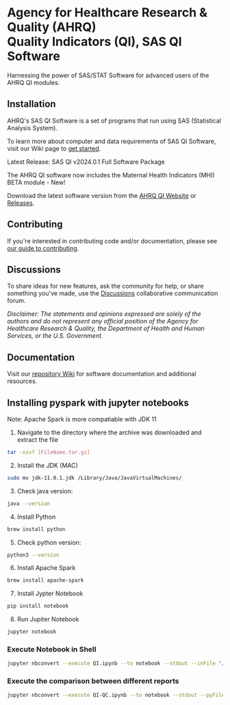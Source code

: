# Agency for Healthcare Research & Quality (AHRQ) <br> Quality Indicators (QI), SAS QI Software

Harnessing the power of SAS/STAT Software for advanced users of the AHRQ QI modules.

## Installation

AHRQ's SAS QI Software is a set of programs that run using SAS (Statistical Analysis System).

To learn more about computer and data requirements of SAS QI Software, visit our Wiki page to [get started](https://github.com/AHRQ/qi-sas/wiki/Getting-Started).

Latest Release: SAS QI v2024.0.1 Full Software Package

The AHRQ QI software now includes the Maternal Health Indicators (MHI) BETA module - New!

Download the latest software version from the [AHRQ QI Website](https://qualityindicators.ahrq.gov/software/sas_qi) or [Releases](https://github.com/AHRQ/qi-sas/releases).

## Contributing

If you're interested in contributing code and/or documentation, please see [our guide to contributing](https://github.com/AHRQ/qi-sas/wiki/Contributing-to-AHRQ-SAS-QI-Software).

## Discussions

To share ideas for new features, ask the community for help, or share something you've made, use the [Discussions](https://github.com/AHRQ/qi-sas/discussions) collaborative communication forum.

_Disclaimer: The statements and opinions expressed are solely of the authors and do not represent any official position of the Agency for Healthcare Research & Quality, the Department of Health and Human Services, or the U.S. Government._

## Documentation

Visit our [repository Wiki](https://github.com/AHRQ/qi-sas/wiki) for software documentation and additional resources.


## Installing pyspark with jupyter notebooks

Note: Apache Spark is more compatiable with JDK 11

1. Navigate to the directory where the archive was downloaded and extract the file
```bash
tar -xzvf [FileName.tar.gz]
```
2. Install the JDK (MAC) 
```bash
sudo mv jdk-11.0.1.jdk /Library/Java/JavaVirtualMachines/
```
3. Check java version:
```bash
java --version
```

4. Install Python
```bash
brew install python
```
5. Check python version:
```bash
python3 --version
```

6. Install Apache Spark
```bash
brew install apache-spark
```
7. Install Jypter Notebook
```bash
pip install notebook
```

8. Run Jupiter Notebook
```bash
jupyter notebook
```

### Execute Notebook in Shell

```bash
jupyter nbconvert --execute QI.ipynb --to notebook --stdout --inFile "/Users/mshaque/Workarea/Projects/qi-pyspark-poc/DATA/sid_2021_8M.csv" 
```

### Execute the comparison between different reports

```bash
jupyter nbconvert --execute QI-QC.ipynb --to notebook --stdout --pyFile "/Users/mshaque/Workarea/Projects/qi-pyspark-poc/DATA/MHI-report-10K.csv/part-00000-07102378-1961-4f92-abb6-c655a4b93104-c000.csv" --refFile "/Users/mshaque/Workarea/Projects/qi-pyspark-poc/DATA/MHAO_v2024_21_10K.TXT" --qiFile "/Users/mshaque/Workarea/Projects/qi-pyspark-poc/DATA/QI_v2024_10K.csv"
```
